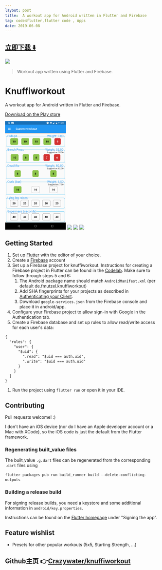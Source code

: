 ```yaml
---
layout: post
title:  A workout app for Android written in Flutter and Firebase
tag: code4flutter,flutter code , Apps
date: 2019-06-08
---
```


 


## [立即下载 ️⬇️ ](https://codeload.github.com/Crazywater/knuffiworkout/zip/master) 


 
![](https://flutterawesome.com/content/images/2019/03/Knuffiworkout.jpg)
 
>
> Workout app written using Flutter and Firebase.
>

 
# Knuffiworkout

A workout app for Android written in Flutter and Firebase.

[Download on the Play store](https://play.google.com/store/apps/details?id=de.fmutzel.knuffiworkout)

<img src="https://raw.githubusercontent.com/Crazywater/knuffiworkout/master/screenshots/current.png" width="200px"/> <img src="screenshots/exercises.png" width="200px"/> <img src="screenshots/past.png" width="200px"/> <img src="screenshots/progress.png" width="200px"/>

## Getting Started

1. Set up [Flutter](http://flutter.io) with the editor of your choice.
1. Create a [Firebase](http://firebase.google.com) account
1. Set up a Firebase project for knuffiworkout.
   Instructions for creating a Firebase project in Flutter can be found in the [Codelab](https://codelabs.developers.google.com/codelabs/flutter-firebase/#4).
   Make sure to follow through steps 5 and 6:
    1. The Android package name should match `AndroidManifest.xml` (per default de.fmutzel.knuffiworkout)
    1. Add SHA fingerprints for your projects as described in [Authenticating your Client](https://developers.google.com/android/guides/client-auth).
    1. Download `google-services.json` from the Firebase console and place it in android/app.
1. Configure your Firebase project to allow sign-in with Google in the Authentication tab.
1. Create a Firebase database and set up rules to allow read/write access for each user's data:
```
{
  "rules": {
    "user": {
      "$uid": {
        ".read": "$uid === auth.uid",
        ".write": "$uid === auth.uid"
      }
    }
  }
}
```
1. Run the project using `flutter run` or open it in your IDE.

## Contributing

Pull requests welcome! :)

I don't have an iOS device (nor do I have an Apple developer account or a Mac with XCode),
so the iOS code is just the default from the Flutter framework.

### Regenerating built_value files
The built_value `.g.dart` files can be regenerated from the corresponding `.dart` files using
```
flutter packages pub run build_runner build --delete-conflicting-outputs
```

### Building a release build
For signing release builds, you need a keystore and some additional information in `android/key.properties`.

Instructions can be found on the [Flutter homepage](https://flutter.io/android-release/) under "Signing the app".

## Feature wishlist
* Presets for other popular workouts (5x5, Starting Strength, ...)

## Github主页 👉[Crazywater/knuffiworkout](http://github.com/Crazywater/knuffiworkout)